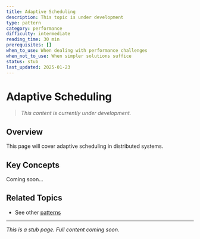 ```yaml
---
title: Adaptive Scheduling
description: This topic is under development
type: pattern
category: performance
difficulty: intermediate
reading_time: 30 min
prerequisites: []
when_to_use: When dealing with performance challenges
when_not_to_use: When simpler solutions suffice
status: stub
last_updated: 2025-01-23
---
```



# Adaptive Scheduling

> *This content is currently under development.*

## Overview

This page will cover adaptive scheduling in distributed systems.

## Key Concepts

Coming soon...

## Related Topics

- See other [patterns](index.md)

---

*This is a stub page. Full content coming soon.*